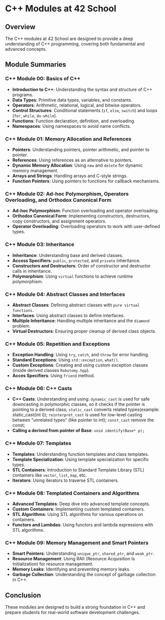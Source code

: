 # C++ Modules at 42 School

## Overview

The C++ modules at 42 School are designed to provide a deep understanding of C++ programming, covering both fundamental and advanced concepts.

## Module Summaries

### C++ Module 00: Basics of C++

- **Introduction to C++**: Understanding the syntax and structure of C++ programs.
- **Data Types**: Primitive data types, variables, and constants.
- **Operators**: Arithmetic, relational, logical, and bitwise operators.
- **Control Structures**: Conditional statements (`if`, `else`, `switch`) and loops (`for`, `while`, `do-while`).
- **Functions**: Function declaration, definition, and overloading.
- **Namespaces**: Using namespaces to avoid name conflicts.

### C++ Module 01: Memory Allocation and References

- **Pointers**: Understanding pointers, pointer arithmetic, and pointer to pointer.
- **References**: Using references as an alternative to pointers.
- **Dynamic Memory Allocation**: Using `new` and `delete` for dynamic memory management.
- **Arrays and Strings**: Handling arrays and C-style strings.
- **Function Pointers**: Using pointers to functions for callback mechanisms.

### C++ Module 02: Ad-hoc Polymorphism, Operators Overloading, and Orthodox Canonical Form

- **Ad-hoc Polymorphism**: Function overloading and operator overloading.
- **Orthodox Canonical Form**: Implementing constructors, destructors, copy constructors, and assignment operators.
- **Operator Overloading**: Overloading operators to work with user-defined types.

### C++ Module 03: Inheritance

- **Inheritance**: Understanding base and derived classes.
- **Access Specifiers**: `public`, `protected`, and `private` inheritance.
- **Constructors and Destructors**: Order of constructor and destructor calls in inheritance.
- **Polymorphism**: Using `virtual` functions to achieve runtime polymorphism.

### C++ Module 04: Abstract Classes and Interfaces

- **Abstract Classes**: Defining abstract classes with `pure virtual functions`.
- **Interfaces**: Using abstract classes to define interfaces.
- **Multiple Inheritance**: Handling multiple inheritance and the `diamond` problem.
- **Virtual Destructors**: Ensuring proper cleanup of derived class objects.

### C++ Module 05: Repetition and Exceptions

- **Exception Handling**: Using `try`, `catch`, and `throw` for error handling.
- **Standard Exceptions**: Using `std::exception`, `what()`.
- **Custom Exceptions**: Creating and using custom exception classes (inside derived classes `Robotomy.hpp`).
- **Acces Specifiers**: Using `friend` method.

### C++ Module 06: C++ Casts

- **C++ Casts**: Understanding and using:
`dynamic_cast` is used for safe downcasting in polymorphic classes, so it checks if the pointer is pointing to a derived class;
`static_cast` converts related types(example: static_cast<float>(int i));
`reinterpret_cast` is used for low-level casting between "unrelated types" (like pointer to int);
`const_cast` remove the const;
- **Calling a derived from pointer of Base**: `void identify(Base* p);`

### C++ Module 07: Templates

- **Templates**: Understanding function templates and class templates.
- **Template Specialization**: Using template specialization for specific types.
- **STL Containers**: Introduction to Standard Template Library (STL) containers like `vector`, `list`, `map`, etc.
- **Iterators**: Using iterators to traverse STL containers.

### C++ Module 08: Templated Containers and Algorithms

- **Advanced Templates**: Deep dive into advanced template concepts.
- **Custom Containers**: Implementing custom templated containers.
- **STL Algorithms**: Using STL algorithms for various operations on containers.
- **Functors and Lambdas**: Using functors and lambda expressions with STL algorithms.

### C++ Module 09: Memory Management and Smart Pointers

- **Smart Pointers**: Understanding `unique_ptr`, `shared_ptr`, and `weak_ptr`.
- **Resource Management**: Using RAII (Resource Acquisition Is Initialization) for resource management.
- **Memory Leaks**: Identifying and preventing memory leaks.
- **Garbage Collection**: Understanding the concept of garbage collection in C++.

## Conclusion

These modules are designed to build a strong foundation in C++ and prepare students for real-world software development challenges.
